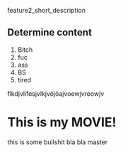 feature2_short_description
## Determine content

1. Bitch
2. fuc
3. ass
4. BS
5. tired

flkdjvlifesjvlkjvöjöajvoewjvreowjv

# This is my MOVIE!
this is some bullshit bla bla
 master

